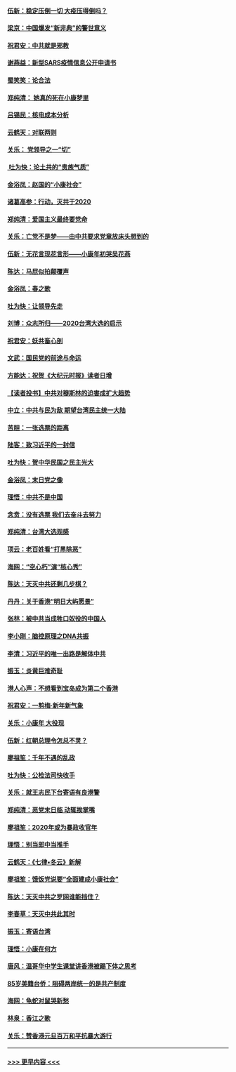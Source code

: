 #### [伍新：稳定压倒一切 大疫压得倒吗？](../pages/nsc993/n11812634.md?t=01222031) 
#### [梁京：中国爆发“新非典”的警世意义](../pages/nsc993/n11812554.md?t=01222031) 
#### [祝君安：中共就是邪教](../pages/nsc993/n11812431.md?t=01222031) 
#### [谢燕益：新型SARS疫情信息公开申请书](../pages/nsc993/n11808840.md?t=01222031) 
#### [蜀笑笑：论合法](../pages/nsc993/n11808064.md?t=01222031) 
#### [郑纯清： 她真的死在小康梦里](../pages/nsc993/n11806623.md?t=01222031) 
#### [吕锡民：核电成本分析](../pages/nsc993/n11806284.md?t=01222031) 
#### [云鹤天：对联两则](../pages/nsc993/n11805957.md?t=01222031) 
#### [关乐： 党领导之一“切”](../pages/nsc993/n11804505.md?t=01222031) 
#### [ 吐为快：论土共的“贵族气质”](../pages/nsc993/n11804490.md?t=01222031) 
#### [金浴凤：赵国的“小康社会”](../pages/nsc993/n11804452.md?t=01222031) 
#### [诸葛高参：行动，灭共于2020](../pages/nsc993/n11804120.md?t=01222031) 
#### [郑纯清：爱国主义最终要党命](../pages/nsc993/n11802197.md?t=01222031) 
#### [关乐：亡党不是梦——由中共要求党章放床头想到的](../pages/nsc993/n11802156.md?t=01222031) 
#### [伍新：无花言现花言形——小康年初哭吴花燕](../pages/nsc993/n11800044.md?t=01222031) 
#### [陈达：马屁似拍颠覆声](../pages/nsc993/n11800010.md?t=01222031) 
#### [金浴凤：春之歌](../pages/nsc993/n11797687.md?t=01222031) 
#### [吐为快：让领导先走](../pages/nsc993/n11797512.md?t=01222031) 
#### [刘博：众志所归——2020台湾大选的启示](../pages/nsc993/n11796878.md?t=01222031) 
#### [祝君安：妖共畜心剖](../pages/nsc993/n11794273.md?t=01222031) 
#### [文武：国民党的前途与命运](../pages/nsc993/n11794198.md?t=01222031) 
#### [方能达：祝贺《大纪元时报》读者日增](../pages/nsc993/n11793807.md?t=01222031) 
#### [【读者投书】中共对穆斯林的迫害成扩大趋势](../pages/nsc993/n11791371.md?t=01222031) 
#### [中立：中共与民为敌 期望台湾民主统一大陆](../pages/nsc993/n11790392.md?t=01222031) 
#### [苦胆：一张选票的距离](../pages/nsc993/n11788914.md?t=01222031) 
#### [陆客：致习近平的一封信](../pages/nsc993/n11788867.md?t=01222031) 
#### [吐为快：贺中华民国之民主光大](../pages/nsc993/n11788618.md?t=01222031) 
#### [金浴凤：末日党之像](../pages/nsc993/n11787475.md?t=01222031) 
#### [理悟：中共不是中国](../pages/nsc993/n11787463.md?t=01222031) 
#### [念贲：没有选票  我们去奋斗去努力](../pages/nsc993/n11787398.md?t=01222031) 
#### [郑纯清：台湾大选观感](../pages/nsc993/n11786210.md?t=01222031) 
#### [项云：老百姓看“打黑除恶”](../pages/nsc993/n11785398.md?t=01222031) 
#### [海网：“空心朽”演“核心秀”](../pages/nsc993/n11783874.md?t=01222031) 
#### [陈达：天灭中共还剩几步棋？](../pages/nsc993/n11783719.md?t=01222031) 
#### [丹丹：关于香港“明日大屿愿景”](../pages/nsc993/n11783273.md?t=01222031) 
#### [张林：被中共当成牲口奴役的中国人](../pages/nsc993/n11782397.md?t=01222031) 
#### [李小刚：脑控原理之DNA共振](../pages/nsc993/n11780962.md?t=01222031) 
#### [李清：习近平的唯一出路是解体中共](../pages/nsc993/n11780866.md?t=01222031) 
#### [振玉：炎黄巨难奇耻](../pages/nsc993/n11779632.md?t=01222031) 
#### [港人心声：不想看到宝岛成为第二个香港](../pages/nsc993/n11778817.md?t=01222031) 
#### [祝君安：一剪梅‧新年新气象](../pages/nsc993/n11776340.md?t=01222031) 
#### [关乐：小康年 大役现](../pages/nsc993/n11774213.md?t=01222031) 
#### [伍新：红朝总理令怎总不灵？](../pages/nsc993/n11770813.md?t=01222031) 
#### [廖祖笙：千年不遇的乱政](../pages/nsc993/n11770373.md?t=01222031) 
#### [吐为快：公检法司快收手](../pages/nsc993/n11770359.md?t=01222031) 
#### [关乐：就王志民下台寄语有良港警](../pages/nsc993/n11769903.md?t=01222031) 
#### [郑纯清：恶党末日临 动辄挨掌嘴](../pages/nsc993/n11769356.md?t=01222031) 
#### [廖祖笙：2020年或为暴政收官年](../pages/nsc993/n11768216.md?t=01222031) 
#### [理悟：别当郎中当推手](../pages/nsc993/n11768243.md?t=01222031) 
#### [云鹤天：《七律▪冬云》新解](../pages/nsc993/n11768204.md?t=01222031) 
#### [廖祖笙：饿饭党说要“全面建成小康社会”](../pages/nsc993/n11767482.md?t=01222031) 
#### [陈达：天灭中共之罗网谁能挡住？](../pages/nsc993/n11767465.md?t=01222031) 
#### [李春草：天灭中共此其时](../pages/nsc993/n11767452.md?t=01222031) 
#### [振玉：寄语台湾](../pages/nsc993/n11767432.md?t=01222031) 
#### [理悟：小康在何方](../pages/nsc993/n11767394.md?t=01222031) 
#### [唐风：温哥华中学生课堂讲香港被踢下体之思考](../pages/nsc993/n11766848.md?t=01222031) 
#### [85岁美籍台侨：阻碍两岸统一的是共产制度](../pages/nsc993/n11765043.md?t=01222031) 
#### [海网：龟蛇对鼠哭新愁](../pages/nsc993/n11764895.md?t=01222031) 
#### [林泉：香江之歌](../pages/nsc993/n11764415.md?t=01222031) 
#### [关乐：赞香港元旦百万和平抗暴大游行](../pages/nsc993/n11764382.md?t=01222031) 

----
#### [ >>> 更早内容 <<< ](../indexes/nsc993-earlier.md)
